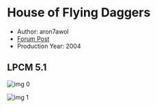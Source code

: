 # House of Flying Daggers

* Author: aron7awol
* [Forum Post](https://www.avsforum.com/threads/bass-eq-for-filtered-movies.2995212/post-57633648)
* Production Year: 2004

## LPCM 5.1

![img 0](https://i.imgur.com/gZeZWrc.jpg)

![img 1](https://i.imgur.com/Q7CTks4.png)

